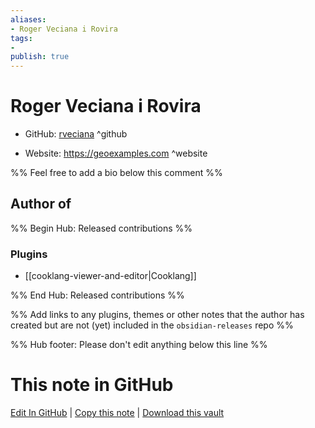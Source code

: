 ```yaml
---
aliases:
- Roger Veciana i Rovira
tags:
- 
publish: true
---
```


# Roger Veciana i Rovira

- GitHub: [rveciana](https://github.com/rveciana/) ^github
<!-- - Discord: `@` ^discord-->
- Website: <https://geoexamples.com> ^website
<!-- - [[Publish sites|Publish site]]: <https://> ^publish-->

%% Feel free to add a bio below this comment %%


## Author of

%% Begin Hub: Released contributions %%
### Plugins
- [[cooklang-viewer-and-editor|Cooklang]]

%% End Hub: Released contributions %%

%% Add links to any plugins, themes or other notes that the author has created but are not (yet) included in the `obsidian-releases` repo %%

<!--
### Unlisted plugins
-->

<!--
### Others
-->

<!--
## Sponsor this author
-->

<!-- - [[GitHub sponsors]]: [Sponsor @rveciana on GitHub Sponsors](https://github.com/sponsors/rveciana) ^github-sponsor-->
<!-- - [[Buy me a coffee]]: <https://> ^buy-me-a-coffee-->
<!-- - [[PayPal]]: <https://> ^paypal-->
<!-- - [[Patreon]]: <https://> ^patreon-->

<!--
## Follow this author
-->

<!-- - [[YouTube Channels|On YouTube]]: <https://> ^youtube-->
<!-- - Twitter: <https://> ^twitter-->
<!-- - ... -->

%% Hub footer: Please don't edit anything below this line %%

# This note in GitHub

<span class="git-footer">[Edit In GitHub](https://github.dev/obsidian-community/obsidian-hub/blob/main/01%20-%20Community/People/rveciana.md "git-hub-edit-note") | [Copy this note](https://raw.githubusercontent.com/obsidian-community/obsidian-hub/main/01%20-%20Community/People/rveciana.md "git-hub-copy-note") | [Download this vault](https://github.com/obsidian-community/obsidian-hub/archive/refs/heads/main.zip "git-hub-download-vault") </span>

